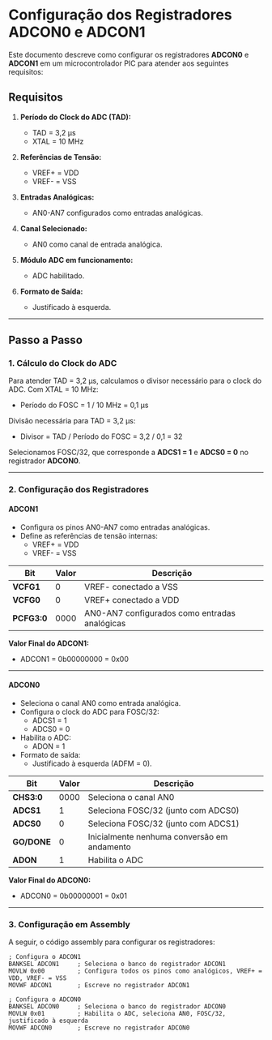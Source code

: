 # Configuração dos Registradores ADCON0 e ADCON1

Este documento descreve como configurar os registradores **ADCON0** e **ADCON1** em um microcontrolador PIC para atender aos seguintes requisitos:

## Requisitos

1. **Período do Clock do ADC (TAD):**
   - TAD = 3,2 µs
   - XTAL = 10 MHz

2. **Referências de Tensão:**
   - VREF+ = VDD
   - VREF- = VSS

3. **Entradas Analógicas:**
   - AN0-AN7 configurados como entradas analógicas.

4. **Canal Selecionado:**
   - AN0 como canal de entrada analógica.

5. **Módulo ADC em funcionamento:**
   - ADC habilitado.

6. **Formato de Saída:**
   - Justificado à esquerda.

---

## Passo a Passo

### 1. Cálculo do Clock do ADC

Para atender TAD = 3,2 µs, calculamos o divisor necessário para o clock do ADC. Com XTAL = 10 MHz:

- Período do FOSC = 1 / 10 MHz = 0,1 µs

Divisão necessária para TAD = 3,2 µs:

- Divisor = TAD / Período do FOSC = 3,2 / 0,1 = 32

Selecionamos FOSC/32, que corresponde a **ADCS1 = 1** e **ADCS0 = 0** no registrador **ADCON0**.

---

### 2. Configuração dos Registradores

#### ADCON1
- Configura os pinos AN0-AN7 como entradas analógicas.
- Define as referências de tensão internas:
  - VREF+ = VDD
  - VREF- = VSS

| **Bit**   | **Valor** | **Descrição**                              |
|-----------|-----------|--------------------------------------------|
| **VCFG1** | 0         | VREF- conectado a VSS                     |
| **VCFG0** | 0         | VREF+ conectado a VDD                     |
| **PCFG3:0** | 0000    | AN0-AN7 configurados como entradas analógicas |

**Valor Final do ADCON1:**
- ADCON1 = 0b00000000 = 0x00

---

#### ADCON0
- Seleciona o canal AN0 como entrada analógica.
- Configura o clock do ADC para FOSC/32:
  - ADCS1 = 1
  - ADCS0 = 0
- Habilita o ADC:
  - ADON = 1
- Formato de saída:
  - Justificado à esquerda (ADFM = 0).

| **Bit**   | **Valor** | **Descrição**                              |
|-----------|-----------|--------------------------------------------|
| **CHS3:0** | 0000     | Seleciona o canal AN0                     |
| **ADCS1** | 1         | Seleciona FOSC/32 (junto com ADCS0)       |
| **ADCS0** | 0         | Seleciona FOSC/32 (junto com ADCS1)       |
| **GO/DONE** | 0       | Inicialmente nenhuma conversão em andamento |
| **ADON**  | 1         | Habilita o ADC                            |

**Valor Final do ADCON0:**
- ADCON0 = 0b00000001 = 0x01

---

### 3. Configuração em Assembly

A seguir, o código assembly para configurar os registradores:

```assembly
; Configura o ADCON1
BANKSEL ADCON1     ; Seleciona o banco do registrador ADCON1
MOVLW 0x00         ; Configura todos os pinos como analógicos, VREF+ = VDD, VREF- = VSS
MOVWF ADCON1       ; Escreve no registrador ADCON1

; Configura o ADCON0
BANKSEL ADCON0     ; Seleciona o banco do registrador ADCON0
MOVLW 0x01         ; Habilita o ADC, seleciona AN0, FOSC/32, justificado à esquerda
MOVWF ADCON0       ; Escreve no registrador ADCON0
